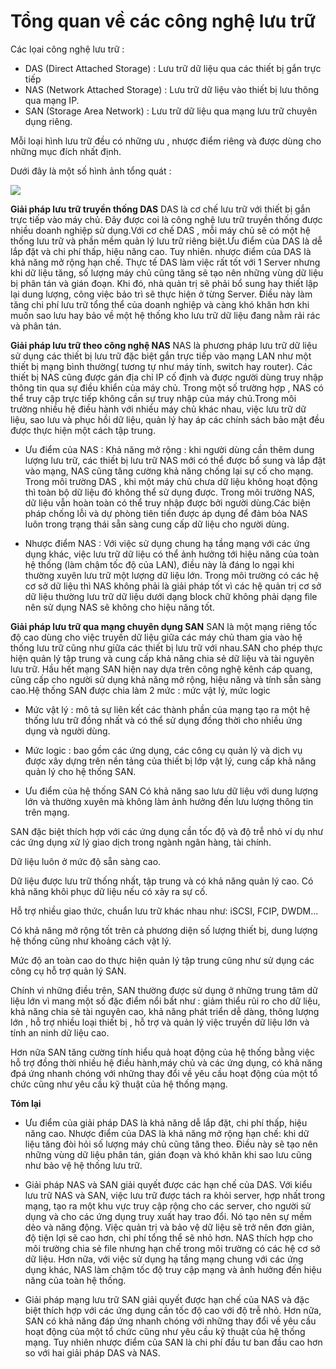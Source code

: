 # Tổng quan về các công nghệ lưu trữ

Các lọai công nghệ lưu trữ :
- DAS (Direct Attached Storage) : Lưu trữ dữ liệu qua các thiết bị gắn trực tiếp
- NAS (Network Attached Storage) : Lưu trữ dữ liệu vào thiết bị lưu thông qua mạng IP.
- SAN (Storage Area Network) : Lưu trữ dữ liệu qua mạng lưu trữ chuyên dụng riêng.

Mỗi loại hình lưu trữ đều có những ưu , nhược điểm riêng và được dùng cho những mục đích nhất định.

Dưới đây là một số hình ảnh tổng quát :

<img src=http://i.imgur.com/qtwF8WU.png>

**Giải pháp lưu trữ truyền thống DAS**
DAS là cơ chế lưu trữ với thiết bị gắn trực tiếp vào máy chủ. Đây được coi là công nghệ lưu trữ truyền thống được nhiều doanh nghiệp sử dụng.Với cơ chế  DAS
, mỗi máy chủ sẽ có một hệ thống lưu trữ và phần mềm quản lý lưu trữ riêng biệt.Ưu điểm của DAS là dễ lắp đặt và chi phí thấp, hiệu năng cao.
Tuy nhiên. nhược điểm của DAS là khả năng mở rộng hạn chế. Thực tế DAS làm việc rất tốt với 1 Server nhưng khi dữ liệu tăng, số lượng máy chủ cũng tăng sẽ tạo nên những vùng dữ liệu bị phân tán và gián đoạn. Khi đó, nhà quản trị sẽ phải bổ sung hay thiết lập lại dung lượng, công việc bảo trì sẽ thực hiện ở từng Server. Điều này làm tăng chi phí lưu trữ tổng thể của doanh nghiệp và càng khó khăn hơn khi muốn sao lưu hay bảo về một hệ thống kho lưu trữ dữ liệu đang nằm rải rác và phân tán.

**Giải pháp lưu trữ theo công nghệ NAS**
NAS là phương pháp lưu trữ dữ liệu sử dụng các thiết bị lưu trữ đặc biệt gắn trực tiếp vào mạng LAN như một thiết bị mạng bình thường( tương tự như máy tính, switch hay router). Các thiết bị NAS cũng được gán địa chỉ IP cố định và được người dùng truy nhập thông tin qua sự điều khiển của máy chủ. Trong một số trường hợp , NAS có thể truy cập trực tiếp không cần sự truy nhập của máy chủ.Trong môi trường nhiều hệ điều hành với nhiều máy chủ khác nhau, việc lưu trữ dữ liệu, sao lưu và phục hồi dữ liệu, quản lý hay áp các chính sách bảo mật đều được thực hiện một cách tập trung.
- Ưu điểm của NAS :
Khả năng mở rộng : khi người dùng cần thêm dung lượng lưu trữ, các thiết bị lưu trữ NAS mới có thể được bổ sung và lắp đặt vào mạng, NAS cũng tăng cường khả năng chống lại sự cố cho mạng. Trong môi trường DAS , khi một máy chủ chưa dữ liệu không hoạt động thì toàn bộ dữ liệu đó không thể sử dụng được. Trong môi trường NAS, dữ liệu vẫn hoàn toàn có thể truy nhập được bởi người dùng.Các biện pháp chống lỗi và dự phòng tiên tiến được áp dụng để đảm bỏa NAS luôn trong trạng thái sẵn sàng cung cấp dữ liệu cho người dùng.

- Nhược điểm NAS : Với việc sử dụng chung hạ tầng mạng với các ứng dụng khác, việc lưu trữ dữ liệu có thể ảnh hưởng tới hiệu năng của toàn hệ thống (làm chậm tốc độ của LAN), điều này là đáng lo ngại khi thường xuyên lưu trữ một lượng dữ liệu lớn. Trong môi trường có các hệ cơ sở dữ liệu thì NAS không phải là giải pháp tốt vì các hệ quản trị cơ sở dữ liệu thường lưu trữ dữ liệu dưới dạng block chữ không phải dạng file nên sử dụng NAS sẽ không cho hiệu năng tốt.

**Giải pháp lưu trữ qua mạng chuyên dụng SAN**
SAN là một mạng riêng tốc độ cao dùng cho việc truyền dữ liệu giữa các máy chủ tham gia vào hệ thống lưu trữ cũng như giữa các thiết bị lưu trữ với nhau.SAN cho phép thực hiện quản lý tập trung và cung cấp khả năng chia sẻ dữ liệu và tài nguyên lưu trữ. Hầu hết mạng SAN hiện nay dựa trên công nghệ kênh cáp quang, cũng cấp cho người sử dụng khả năng mở rộng, hiệu năng và tính sẵn sàng cao.Hệ thống SAN được chia làm 2 mức : mức vật lý, mức logic
- Mức vật lý : mô tả sự liên kết các thành phần của mạng tạo ra một hệ thống lưu trữ đồng nhất và có thể sử dụng đồng thời cho nhiều ứng dụng và người dùng.
- Mức logic : bao gồm các ứng dụng, các công cụ quản lý và dịch vụ được xây dựng trên nền tảng của thiết bị lớp vật lý, cung cấp khả năng quản lý cho hệ thống SAN.

- Ưu điểm của hệ thống SAN
Có khả năng sao lưu dữ liệu với dung lượng lớn và thường xuyên mà không làm ảnh hưởng đến lưu lượng thông tin trên mạng.

SAN đặc biệt thích hợp với các ứng dụng cần tốc độ và độ trễ nhỏ ví dụ như các ứng dụng xử lý giao dịch trong ngành ngân hàng, tài chính.

Dữ liệu luôn ở mức độ sẵn sàng cao.

Dữ liệu được lưu trữ thống nhất, tập trung và có khả năng quản lý cao. Có khả năng khôi phục dữ liệu nếu có xảy ra sự cố.

Hỗ trợ nhiều giao thức, chuẩn lưu trữ khác nhau như: iSCSI, FCIP, DWDM…

Có khả năng mở rộng tốt trên cả phương diện số lượng thiết bị, dung lượng hệ thống cũng như khoảng cách vật lý.

Mức độ an toàn cao do thực hiện quản lý tập trung cũng như sử dụng các công cụ hỗ trợ quản lý SAN.

Chính vì những điều trên, SAN thường được sử dụng ở những trung tâm dữ liệu lớn vì mang một số đặc điểm nổi bất như : giảm thiểu rủi ro cho dữ liệu, khả năng chia sẻ tài nguyên cao, khả năng phát triển dễ dàng, thông lượng lớn , hỗ trợ nhiều loại thiết bị , hỗ trợ và quản lý việc truyền dữ liệu lớn và tính an ninh dữ liệu cao.

Hơn nữa SAN tăng cường tính hiểu quả hoạt động của hệ thống bằng việc hỗ trợ đồng thời nhiều hệ điều hành,máy chủ và các ứng dụng, có khả năng đpá ứng nhanh chóng với những thay đổi về yêu cầu hoạt động của một tổ chức cũng như yêu cầu kỹ thuật của hệ thống mạng.


**Tóm lại**

- Ưu điểm của giải pháp DAS là khả năng dễ lắp đặt, chi phí thấp, hiệu năng cao. Nhược điểm của DAS là khả năng mở rộng hạn chế: khi dữ liệu tăng đòi hỏi số lượng máy chủ cũng tăng theo.  Điều này sẽ tạo nên những vùng dữ liệu phân tán, gián đoạn và khó khăn khi sao lưu cũng như bảo vệ hệ thống lưu trữ.

- Giải pháp NAS và SAN giải quyết được các hạn chế của DAS. Với kiểu lưu trữ NAS và SAN, việc lưu trữ được tách ra khỏi server, hợp nhất trong mạng, tạo ra một khu vực truy cập rộng cho các server, cho người sử dụng và cho các ứng dụng truy xuất hay trao đổi. Nó tạo nên sự mềm dẻo và năng động. Việc quản trị và bảo vệ dữ liệu sẽ trở nên đơn giản, độ tiện lợi sẽ cao hơn, chi phí tổng thể sẽ nhỏ hơn. NAS thích hợp cho môi trường chia sẻ file nhưng hạn chế trong môi trường có các hệ cơ sở dữ liệu. Hơn nữa, với việc sử dụng hạ tầng mạng chung với các ứng dụng khác, NAS làm chậm tốc độ truy cập mạng và ảnh hưởng đến hiệu năng của toàn hệ thống.
- Giải pháp mạng lưu trữ SAN giải quyết được hạn chế của NAS và đặc biệt thích hợp với các ứng dụng cần tốc độ cao với độ trễ nhỏ. Hơn nữa, SAN có khả năng đáp ứng nhanh chóng với những thay đổi về yêu cầu hoạt động của một tổ chức cũng như yêu cầu kỹ thuật của hệ thống mạng. Tuy nhiên nhược điểm của SAN là chi phí đầu tư ban đầu cao hơn so với hai giải pháp DAS và NAS.
